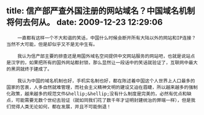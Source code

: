 title: 信产部严查外国注册的网站域名？中国域名机制将何去何从。
date: 2009-12-23 12:29:06
---

        一直都有这样一个不大和谐的笑话，中国什么时候会断开所有大陆以外的网站和IP连接？当然不大可能，但是却似乎又不是无中生有。

        我认为信产部主要的排查还是用国外域名空间提供中文网站服务的网站吧，也就是说站点是汉字的，如果把所有的国外网站都封锁，那么显然让一段话中的笑话就验证了，互联网中最大的黑洞就终于建成了。

        我认为中国的域名机制也好，手机实名制也好，都在陈述着中国这个人世界上人口最多的国家的苦衷，人多自然就难管理，而社会主义精神文明的建设又迫在眉睫，所以越来越多的强制化政策，越来越多的规范文件&hellip;&hellip;没有什么制度是完美的，必然有优点和缺点，可能需要无数个世纪去验证（就如同我们花了数千年才证明封建统治的弊端一样），但是我们觉得人类无论如何，都在发展，并且不可能倒退！
